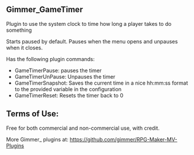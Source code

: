 ## Gimmer_GameTimer

Plugin to use the system clock to time how long a player takes to do something

Starts paused by default.
Pauses when the menu opens and unpauses when it closes.

Has the following plugin commands:
* GameTimerPause: pauses the timer
* GameTimerUnPause: Unpauses the timer
* GameTimerSnapshot: Saves the current time in a nice hh:mm:ss format to the provided variable in the configuration
* GameTimerReset: Resets the timer back to 0

## Terms of Use:

Free for both commercial and non-commercial use, with credit.

More Gimmer_ plugins at: https://github.com/gimmer/RPG-Maker-MV-Plugins
